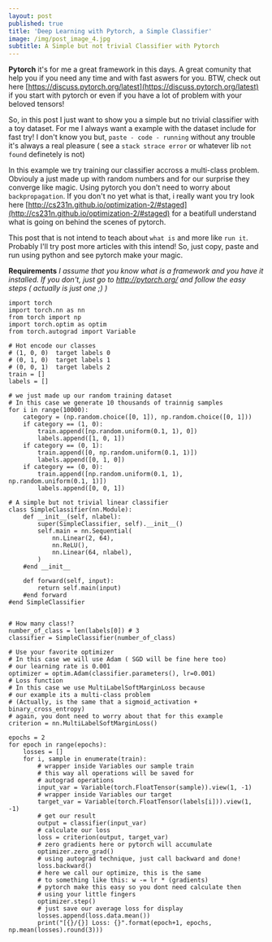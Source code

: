 ```yaml
---
layout: post
published: true
title: 'Deep Learning with Pytorch, a Simple Classifier'
image: /img/post_image_4.jpg
subtitle: A Simple but not trivial Classifier with Pytorch
---
```

**Pytorch** it's for me a great framework in this days. A great comunity that help you if you need any time and with fast aswers for you.
BTW, check out here [https://discuss.pytorch.org/latest](https://discuss.pytorch.org/latest) if you start with pytorch or even if you have a lot of problem with your beloved tensors!

So, in this post I just want to show you a simple but no trivial classifier with a toy dataset. For me I always want a example with the dataset include for fast try! 
I don't know you but, `paste - code - running` without any trouble it's always a real pleasure ( see a `stack strace error` or whatever lib `not found` definetely is not)

In this example we try training our classifier accross a multi-class problem. Obviouly a just made up with random numbers and for our surprise they converge like magic.
Using pytorch you don't need to worry about `backpropagation`. If you don't no yet what is that, i really want you try look here [http://cs231n.github.io/optimization-2/#staged](http://cs231n.github.io/optimization-2/#staged) for a beatifull understand what is going on behind the scenes of pytorch.

This post that is not intend to teach about `what is` and more like `run it`. 
Probably I'll try post more articles with this intend!
So, just copy, paste and run using python and see pytorch make your magic.

**Requirements**
_I assume that you know what is a framework and you have it installed. If you don't, just go to http://pytorch.org/ and follow the easy steps ( actually is just one ;) )_



    import torch
    import torch.nn as nn
    from torch import np
    import torch.optim as optim
    from torch.autograd import Variable

    # Hot encode our classes
    # (1, 0, 0)  target labels 0
    # (0, 1, 0)  target labels 1
    # (0, 0, 1)  target labels 2
    train = []
    labels = []

    # we just made up our random training dataset
    # In this case we generate 10 thousands of trainnig samples
    for i in range(10000):
        category = (np.random.choice([0, 1]), np.random.choice([0, 1]))
        if category == (1, 0):
            train.append([np.random.uniform(0.1, 1), 0])
            labels.append([1, 0, 1])
        if category == (0, 1):
            train.append([0, np.random.uniform(0.1, 1)])
            labels.append([0, 1, 0])
        if category == (0, 0):
            train.append([np.random.uniform(0.1, 1), np.random.uniform(0.1, 1)])
            labels.append([0, 0, 1])

    # A simple but not trivial linear classifier
    class SimpleClassifier(nn.Module):    
        def __init__(self, nlabel):
            super(SimpleClassifier, self).__init__()
            self.main = nn.Sequential(
                nn.Linear(2, 64),
                nn.ReLU(),
                nn.Linear(64, nlabel),
            )
        #end __init__

        def forward(self, input):
            return self.main(input)
        #end forward
    #end SimpleClassifier


    # How many class!?
    number_of_class = len(labels[0]) # 3
    classifier = SimpleClassifier(number_of_class)

    # Use your favorite optimizer
    # In this case we will use Adam ( SGD will be fine here too)
    # our learning rate is 0.001
    optimizer = optim.Adam(classifier.parameters(), lr=0.001)
    # Loss function 
    # In this case we use MultiLabelSoftMarginLoss because
    # our example its a multi-class problem
    # (Actually, is the same that a sigmoid_activation + binary_cross_entropy)
    # again, you dont need to worry about that for this example
    criterion = nn.MultiLabelSoftMarginLoss()

    epochs = 2
    for epoch in range(epochs):
        losses = []
        for i, sample in enumerate(train):
            # wrapper inside Variables our sample train
            # this way all operations will be saved for
            # autograd operations
            input_var = Variable(torch.FloatTensor(sample)).view(1, -1)
            # wrapper inside Variables our target
            target_var = Variable(torch.FloatTensor(labels[i])).view(1, -1)
            # get our result
            output = classifier(input_var)
            # calculate our loss
            loss = criterion(output, target_var)
            # zero gradients here or pytorch will accumulate
            optimizer.zero_grad()
            # using autograd technique, just call backward and done!
            loss.backward()
            # here we call our optimize, this is the same 
            # to something like this: w -= lr * (gradients)
            # pytorch make this easy so you dont need calculate then 
            # using your little fingers
            optimizer.step()
            # just save our average loss for display
            losses.append(loss.data.mean())
            print("[{}/{}] Loss: {}".format(epoch+1, epochs, np.mean(losses).round(3)))
